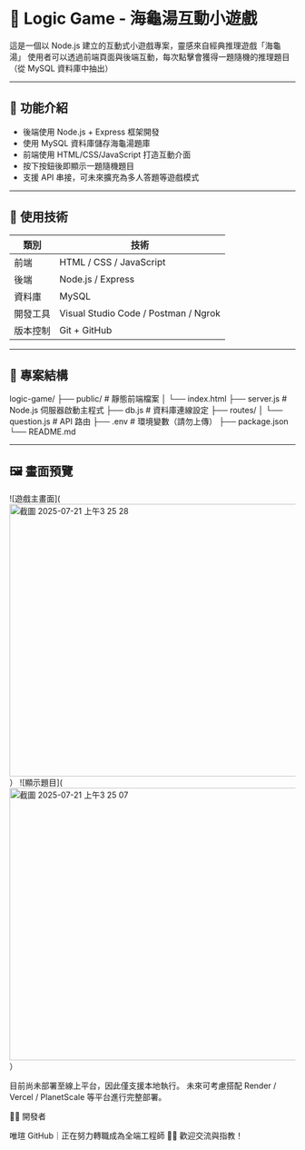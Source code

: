 # 🧠 Logic Game - 海龜湯互動小遊戲

這是一個以 Node.js 建立的互動式小遊戲專案，靈感來自經典推理遊戲「海龜湯」
使用者可以透過前端頁面與後端互動，每次點擊會獲得一題隨機的推理題目（從 MySQL 資料庫中抽出）

---

## 🚀 功能介紹

- 後端使用 Node.js + Express 框架開發
- 使用 MySQL 資料庫儲存海龜湯題庫
- 前端使用 HTML/CSS/JavaScript 打造互動介面
- 按下按鈕後即顯示一題隨機題目
- 支援 API 串接，可未來擴充為多人答題等遊戲模式

---

## 🧰 使用技術

| 類別 | 技術 |
|------|------|
| 前端 | HTML / CSS / JavaScript |
| 後端 | Node.js / Express |
| 資料庫 | MySQL |
| 開發工具 | Visual Studio Code / Postman / Ngrok |
| 版本控制 | Git + GitHub |

---

## 📂 專案結構

logic-game/
├── public/ # 靜態前端檔案
│ └── index.html
├── server.js # Node.js 伺服器啟動主程式
├── db.js # 資料庫連線設定
├── routes/
│ └── question.js # API 路由
├── .env # 環境變數（請勿上傳）
├── package.json
└── README.md


---

## 🖼️ 畫面預覽


![遊戲主畫面](<img width="600" height="480" alt="截圖 2025-07-21 上午3 25 28" src="https://github.com/user-attachments/assets/607e17ae-0c49-4657-8bf3-99cb4cb30a7f" />）
![顯示題目](<img width="600" height="480" alt="截圖 2025-07-21 上午3 25 07" src="https://github.com/user-attachments/assets/fbe8d9c4-2a71-4a42-a01a-8d459f0ac084" />）



目前尚未部署至線上平台，因此僅支援本地執行。
未來可考慮搭配 Render / Vercel / PlanetScale 等平台進行完整部署。

🙋‍♀️ 開發者

唯瑄
GitHub｜正在努力轉職成為全端工程師 🧑‍💻
歡迎交流與指教！
